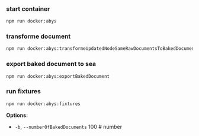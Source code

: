 ### start container
```bash
npm run docker:abys
```

### transforme document
```bash
npm run docker:abys:transformeUpdatedNodeSameRawDocumentsToBakedDocuments
```

### export baked document to sea
```bash
npm run docker:abys:exportBakedDocument
```

### run fixtures
```bash
npm run docker:abys:fixtures
```
**Options:**
- `-b`, `--numberOfBakedDocuments` 100 # number
